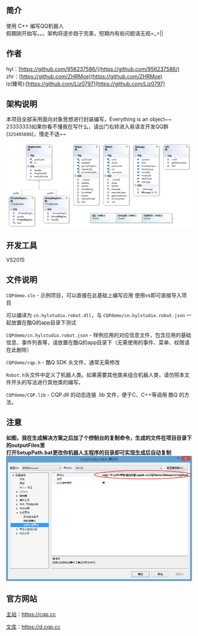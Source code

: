 简介
----
使用 C++ 编写QQ机器人  
假期刚开始写。。。架构将逐步趋于完美，短期内有些问题请无视=_=||

作者
----
hyl：[https://github.com/956237586/](https://github.com/956237586/)      
zhr：[https://github.com/ZHRMoe](https://github.com/ZHRMoe)  
lz(臻弯):[https://github.com/Liz0797](https://github.com/Liz0797)

架构说明
--------
本项目全部采用面向对象思想进行封装编写，Everything is an object~~  
23333333如果你看不懂我在写什么，请出门右转进入易语言开发QQ群(`325405886`)，慢走不送~~ 

![](architecture.png)

开发工具
-------
VS2015

文件说明
--------
`CQPdemo.sln` - 示例项目，可以直接在此基础上编写应用
使用vs即可直接导入项目  

可以编译为 `cn.hylstudio.robot.dll`，与 `CQPdemo/cn.hylstudio.robot.json` 一起放置在酷Q的app目录下测试

`CQPdemo/cn.hylstudio.robot.json` - 样例应用的对应信息文件，包含应用的基础信息、事件列表等，请放置在酷Q的app目录下（无需使用的事件、菜单、权限请在此删除）

`CQPdemo/cqp.h` - 酷Q SDK 头文件，通常无需修改

`Robot.h`头文件中定义了机器人类。如果需要其他类来组合机器人类，请仿照本文件开头的写法进行其他类的编写。

`CQPdemo/CQP.lib` - CQP.dll 的动态连接 .lib 文件，便于C、C++等调用 酷Q 的方法。

注意
--------
**如图，我在生成解决方案之后加了个控制台的复制命令，生成的文件在项目目录下的outputFiles里**  
**打开SetupPath.bat更改你机器人主程序的目录即可实现生成后自动复制**
![](config.png)


官方网站
--------
[主站](https://cqp.cc)：https://cqp.cc

[文库](https://d.cqp.cc)：https://d.cqp.cc